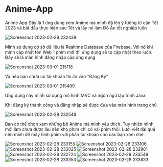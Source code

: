 # Anime-App
Anime App
Đây là 1 ứng dụng xem Anime mà mình đã lên ý tưởng từ cận Tết 2023 và bắt đầu thực hiện sau Tết và lấy nó làm Đồ Án tốt nghiệp luôn


![Screenshot 2023-02-28 232439](https://user-images.githubusercontent.com/87749471/222174669-e034094c-a2e3-4a01-aa53-ecee7f37ba83.png)

Mình sử dụng cơ sở dữ liệu là Realtime Database của Firebase. Với nó khi mình cập nhật tên Web 1 phim mới thì ứng dụng sẽ tự cập nhật theo luôn.
Đây sẽ là màn hình đăng nhập của ứng dụng

![Screenshot 2023-03-01 215118](https://user-images.githubusercontent.com/87749471/222175610-60933c99-803e-4f1b-94f7-91ae5a3d7d2f.png)

Và nếu bạn chưa có tài khoản thì ấn vào "Đăng Ký"

![Screenshot 2023-03-01 215409](https://user-images.githubusercontent.com/87749471/222176007-ae23dd6c-4d05-4216-a42a-47e3374cd8aa.png)

Ứng dụng này mình sử dụng mô hình MVC và ngôn ngữ lập trình Java

Khi đăng ký thành công và đăng nhập sẽ được đưa vào màn hình trang chủ

![Screenshot 2023-02-28 232548](https://user-images.githubusercontent.com/87749471/222177065-db4cba26-1ab1-4a5e-aac0-9bf6a28d6a39.png)

Bạn có thế chọn xem những bộ Anime mà mình yêu thích. Tuy nhiên mình mới làm chưa được lâu nên kho phim chỉ có vài phim thôi. Lười viết dài quá nên mình để mấy hình phim với phần tài khoản cho các bạn xem nhé

![Screenshot 2023-02-28 233155](https://user-images.githubusercontent.com/87749471/222177810-c5a2521a-3a71-474e-ae58-371727eef2be.png)
![Screenshot 2023-02-28 233106](https://user-images.githubusercontent.com/87749471/222177824-87fe14bd-196b-4e7e-9d7f-47db3c02a543.png)
![Screenshot 2023-02-28 233025](https://user-images.githubusercontent.com/87749471/222177829-06fe3d38-5846-42ee-8d3c-2b3edd0a4726.png)
![Screenshot 2023-02-28 232901](https://user-images.githubusercontent.com/87749471/222177835-fada4e8c-ca16-488f-8592-3323aa18f5f2.png)
![Screenshot 2023-02-28 232724](https://user-images.githubusercontent.com/87749471/222177839-65669a0b-144c-4cde-b234-8af4a24736cd.png)
![Screenshot 2023-02-28 233548](https://user-images.githubusercontent.com/87749471/222178759-627d2267-38c2-4ae7-870d-59573f553cac.png)
![Screenshot 2023-02-28 233353](https://user-images.githubusercontent.com/87749471/222178794-40173a11-8c71-4d42-9945-9b9ae56bfc9b.png)
![Screenshot 2023-02-28 233833](https://user-images.githubusercontent.com/87749471/222178808-69772a0a-d194-457d-a696-6d6ebfb9b44f.png)
